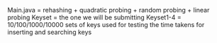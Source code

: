 Main.java = rehashing + quadratic probing + random probing + linear probing
Keyset = the one we will be submitting
Keyset1-4 = 10/100/1000/10000 sets of keys used for testing the time takens for inserting and searching keys
